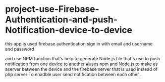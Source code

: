 # project-use-Firebase-Authentication-and-push-Notification-device-to-device
this app is used firebase authentication
sign in with email and username and password
 
and use NPM function that's help to generate 
Node.js file that's use to push notification
from one device to another
#uses
npm and Node.js to make as aserver between the device and the firebase server 
that is used instead of php server
To enadble user send notification between each other .
